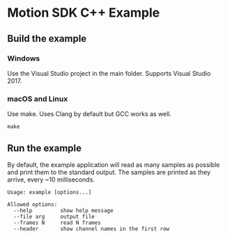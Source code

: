 # Motion SDK C++ Example

## Build the example

### Windows

Use the Visual Studio project in the main folder. Supports Visual Studio 2017.

### macOS and Linux

Use make. Uses Clang by default but GCC works as well.

```
make
```


## Run the example

By default, the example application will read as many samples as possible and
print them to the standard output. The samples are printed as they arrive,
every ~10 milliseconds.

```
Usage: example [options...]

Allowed options:
  --help         show help message
  --file arg     output file
  --frames N     read N frames
  --header       show channel names in the first row
```
